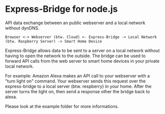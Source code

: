 # Express-Bridge for node.js

API data exchange between an public webserver and a local network without dynDNS.

```
Browser <-> Webserver (btw. Cloud) <- Express-Bridge -> Local Network (btw. Raspberry Server) -> Smart Home Device
```

Express-Bridge allows data to be sent to a server on a local network without having to open the network to the outside. The bridge can be used to forward API calls from the web server to smart home devices in your private local network.

For example: Amazon Alexa makes an API call to your webserver with a "turn light on" command. Your webserver sends this request over the express-bridge to a local server (btw. respberry) in your home. After the server turns the light on, then send a response other the bridge back to alexa.

Please look at the example folder for more informations.
